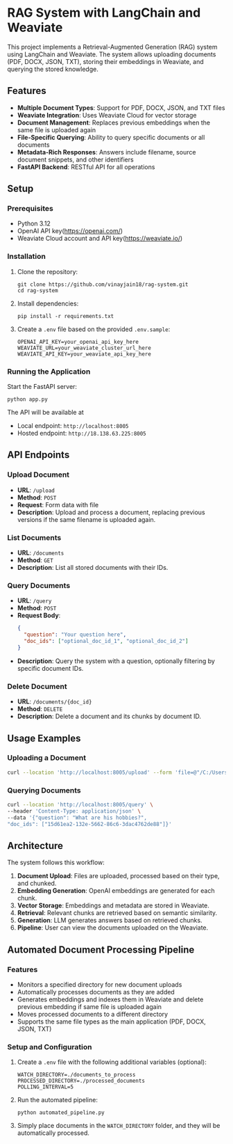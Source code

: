 # RAG System with LangChain and Weaviate

This project implements a Retrieval-Augmented Generation (RAG) system using LangChain and Weaviate. The system allows uploading documents (PDF, DOCX, JSON, TXT), storing their embeddings in Weaviate, and querying the stored knowledge.

## Features

- **Multiple Document Types**: Support for PDF, DOCX, JSON, and TXT files
- **Weaviate Integration**: Uses Weaviate Cloud for vector storage
- **Document Management**: Replaces previous embeddings when the same file is uploaded again
- **File-Specific Querying**: Ability to query specific documents or all documents
- **Metadata-Rich Responses**: Answers include filename, source document snippets, and other identifiers
- **FastAPI Backend**: RESTful API for all operations

## Setup

### Prerequisites

- Python 3.12
- OpenAI API key(https://openai.com/)
- Weaviate Cloud account and API key(https://weaviate.io/)

### Installation

1. Clone the repository:
   ```
   git clone https://github.com/vinayjain18/rag-system.git
   cd rag-system
   ```

2. Install dependencies:
   ```
   pip install -r requirements.txt
   ```

3. Create a `.env` file based on the provided `.env.sample`:
   ```
   OPENAI_API_KEY=your_openai_api_key_here
   WEAVIATE_URL=your_weaviate_cluster_url_here
   WEAVIATE_API_KEY=your_weaviate_api_key_here
   ```

### Running the Application

Start the FastAPI server:
```
python app.py
```

The API will be available at
 - Local endpoint: `http://localhost:8005`
 - Hosted endpoint: `http://18.138.63.225:8005`

## API Endpoints

### Upload Document
- **URL**: `/upload`
- **Method**: `POST`
- **Request**: Form data with file
- **Description**: Upload and process a document, replacing previous versions if the same filename is uploaded again.

### List Documents
- **URL**: `/documents`
- **Method**: `GET`
- **Description**: List all stored documents with their IDs.

### Query Documents
- **URL**: `/query`
- **Method**: `POST`
- **Request Body**:
  ```json
  {
    "question": "Your question here",
    "doc_ids": ["optional_doc_id_1", "optional_doc_id_2"]
  }
  ```
- **Description**: Query the system with a question, optionally filtering by specific document IDs.

### Delete Document
- **URL**: `/documents/{doc_id}`
- **Method**: `DELETE`
- **Description**: Delete a document and its chunks by document ID.

## Usage Examples

### Uploading a Document

```bash
curl --location 'http://localhost:8005/upload' --form 'file=@"/C:/Users/Vinay/Downloads/Untitled document.docx"'
```

### Querying Documents

```bash
curl --location 'http://localhost:8005/query' \
--header 'Content-Type: application/json' \
--data '{"question": "What are his hobbies?", 
"doc_ids": ["15d61ea2-132e-5662-86c6-3dac4762de88"]}'
```

## Architecture

The system follows this workflow:

1. **Document Upload**: Files are uploaded, processed based on their type, and chunked.
2. **Embedding Generation**: OpenAI embeddings are generated for each chunk.
3. **Vector Storage**: Embeddings and metadata are stored in Weaviate.
4. **Retrieval**: Relevant chunks are retrieved based on semantic similarity.
5. **Generation**: LLM generates answers based on retrieved chunks.
6. **Pipeline**: User can view the documents uploaded on the Weaviate.


## Automated Document Processing Pipeline

### Features
- Monitors a specified directory for new document uploads
- Automatically processes documents as they are added 
- Generates embeddings and indexes them in Weaviate and delete previous embedding if same file is uploaded again
- Moves processed documents to a different directory
- Supports the same file types as the main application (PDF, DOCX, JSON, TXT)

### Setup and Configuration

1. Create a `.env` file with the following additional variables (optional):
   ```
   WATCH_DIRECTORY=./documents_to_process
   PROCESSED_DIRECTORY=./processed_documents
   POLLING_INTERVAL=5
   ```

2. Run the automated pipeline:
   ```
   python automated_pipeline.py
   ```

3. Simply place documents in the `WATCH_DIRECTORY` folder, and they will be automatically processed.
